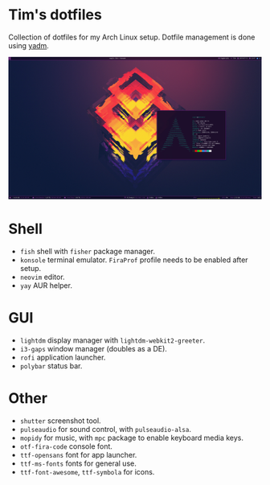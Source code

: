 # Tim's dotfiles

Collection of dotfiles for my Arch Linux setup. Dotfile management is done
using [yadm](https://github.com/TheLocehiliosan/yadm).

![Dominator Arch Linux screenshot](.assets/desktop.jpg)

# Shell

* `fish` shell with `fisher` package manager.
* `konsole` terminal emulator. `FiraProf` profile needs to be enabled after setup.
* `neovim` editor.
* `yay` AUR helper.

# GUI

* `lightdm` display manager with `lightdm-webkit2-greeter`.
* `i3-gaps` window manager (doubles as a DE).
* `rofi` application launcher.
* `polybar` status bar.

# Other

* `shutter` screenshot tool.
* `pulseaudio` for sound control, with `pulseaudio-alsa`.
* `mopidy` for music, with `mpc` package to enable keyboard media keys.
* `otf-fira-code` console font.
* `ttf-opensans` font for app launcher.
* `ttf-ms-fonts` fonts for general use.
* `ttf-font-awesome`, `ttf-symbola` for icons.

